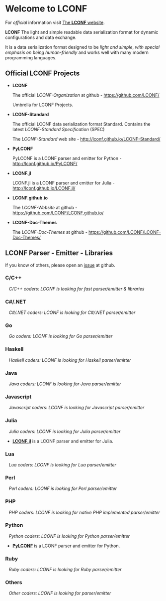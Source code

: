# Welcome to LCONF

For *official* information visit [The **LCONF** website](http://lconf.github.io/).

**LCONF** The light and simple readable data serialization format for dynamic configurations and data exchange. 

It is a data serialization format designed to be *light and simple*, *with special emphasis on being human-friendly* and works well with many modern programming languages.


## Official LCONF Projects

* **LCONF**
  
    The official *LCONF-Organization* at github - <https://github.com/LCONF/>
    
    Umbrella for LCONF Projects.
  
   
* **LCONF-Standard**
   
    The official LCONF data serialization format Standard.
    Contains the latest *LCONF-Standard Specification* (SPEC)
    
    The *LCONF-Standard* web site - <http://lconf.github.io/LCONF-Standard/> 
    
    
* **PyLCONF**
    
    PyLCONF is a LCONF parser and emitter for Python - <http://lconf.github.io/PyLCONF/> 


* **LCONF.jl**

    LCONF.jl is a LCONF parser and emitter for Julia - <http://lconf.github.io/LCONF.jl/> 


* **LCONF.github.io**
   
    The *LCONF-Website* at github - <https://github.com/LCONF/LCONF.github.io/>
   
   
* **LCONF-Doc-Themes**
   
    The *LCONF-Doc-Themes* at github - <https://github.com/LCONF/LCONF-Doc-Themes/>
   

## LCONF Parser - Emitter - Libraries

If you know of others, please open an [issue](https://github.com/LCONF/LCONF.github.io/issues) at github.


### C/C++
    
&nbsp;&nbsp; *C/C++ coders: LCONF is looking for fast parser/emitter & libraries*


### C#/.NET

&nbsp;&nbsp; *C#/.NET coders: LCONF is looking for *C#/.NET* parser/emitter* 


### Go

&nbsp;&nbsp; *Go coders: LCONF is looking for *Go* parser/emitter* 


### Haskell

&nbsp;&nbsp; *Haskell coders: LCONF is looking for *Haskell* parser/emitter* 


### Java

&nbsp;&nbsp; *Java coders: LCONF is looking for *Java* parser/emitter* 


### Javascript

&nbsp;&nbsp; *Javascript coders: LCONF is looking for *Javascript* parser/emitter* 


### Julia

&nbsp;&nbsp; *Julia coders: LCONF is looking for *Julia* parser/emitter* 

* **[LCONF.jl](http://lconf.github.io/LCONF.jl/)** is a LCONF parser and emitter for Julia.


### Lua

&nbsp;&nbsp; *Lua coders: LCONF is looking for *Lua* parser/emitter* 


### Perl

&nbsp;&nbsp; *Perl coders: LCONF is looking for *Perl* parser/emitter* 


### PHP

&nbsp;&nbsp; *PHP coders: LCONF is looking for native *PHP* implemented parser/emitter* 


### Python

&nbsp;&nbsp; *Python coders: LCONF is looking for *Python* parser/emitter* 

* **[PyLCONF](http://lconf.github.io/PyLCONF/)** is a LCONF parser and emitter for Python.


### Ruby

&nbsp;&nbsp; *Ruby coders: LCONF is looking for *Ruby* parser/emitter* 


### Others

&nbsp;&nbsp; *Other coders: LCONF is looking for parser/emitter* 

